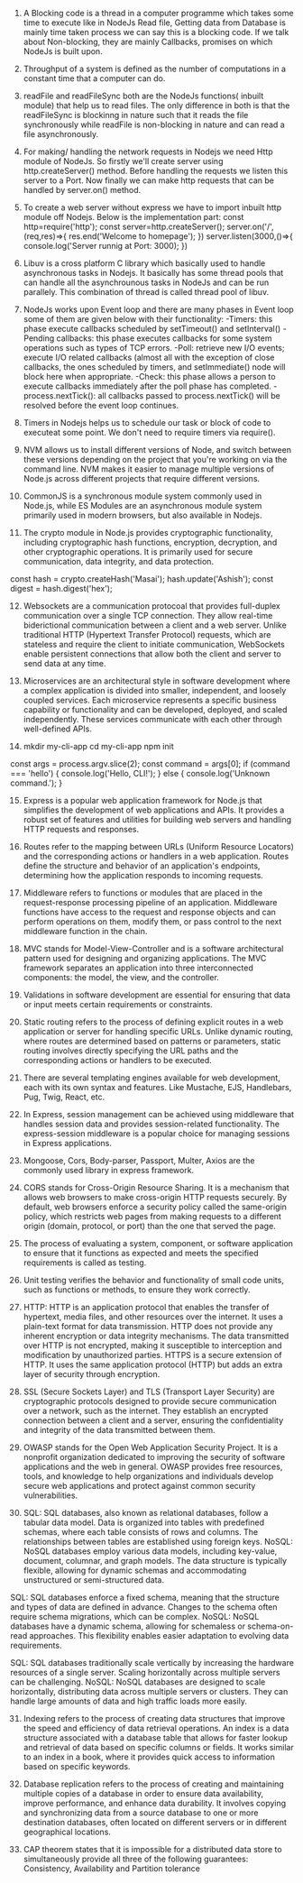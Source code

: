 1) A Blocking code is a thread in a computer programme which takes some time to execute like in NodeJs Read file, Getting data from 
Database is mainly time taken process we can say this is a blocking code. If we talk about Non-blocking, they are mainly Callbacks, 
promises on which NodeJs is built upon. 

2) Throughput of a system is defined as the number of computations in a constant time that a computer can do. 

3) readFile and readFileSync both are the NodeJs functions( inbuilt module) that help us to read files. The only difference in both is
that the readFileSync is blockinng in nature such that it reads the file synchronously while readFile is non-blocking in nature and can read
a file asynchronously.

4) For making/ handling the network requests in Nodejs we need Http module of NodeJs. So firstly we'll create server using http.createServer()
method. Before handling the requests we listen this server to a Port. Now finally we can make http requests that can be handled by server.on()
method.

5) To create a web server without express we have to import inbuilt http module off Nodejs. Below is the implementation part:
    const http=require('http');
    const server=http.createServer();
    server.on('/',(req,res)=>{
        res.end('Welcome to homepage');
    })
    server.listen(3000,()=>{
        console.log('Server runnig at Port: 3000);
    })

6) Libuv is a cross platform C library which basically used to handle asynchronous tasks in Nodejs. It basically has some thread pools that can 
handle all the asynchrounous tasks in NodeJs and can be run parallely. This combination of thread is called thread pool of libuv. 

7) NodeJs works upon Event loop and there are many phases in Event loop some of them are given below with their functionality:
    -Timers: this phase execute callbacks scheduled by setTimeout() and setInterval()
    -Pending callbacks: this phase executes callbacks for some system operations such as types of TCP errors.
    -Poll: retrieve new I/O events; execute I/O related callbacks (almost all with the exception of close callbacks, the ones scheduled by timers, 
     and setImmediate() node will block here when appropriate.
    -Check: this phase allows a person to execute callbacks immediately after the poll phase has completed. 
    -process.nextTick(): all callbacks passed to process.nextTick() will be resolved before the event loop continues.

8) Timers in Nodejs helps us to schedule our task or block of code to executeat some point. We don't need to require timers via require().

9) NVM allows us to install different versions of Node, and switch between these versions depending on the project that you're working on via the command line.
NVM makes it easier to manage multiple versions of Node.js across different projects that require different versions.

10) CommonJS is a synchronous module system commonly used in Node.js, while ES Modules are an asynchronous module system primarily used in modern browsers, but also available in Nodejs.

11) The crypto module in Node.js provides cryptographic functionality, including cryptographic hash functions, encryption, decryption, and other cryptographic operations. It is primarily used for secure communication, data integrity, and data protection. 

const hash = crypto.createHash('Masai');
hash.update('Ashish');
const digest = hash.digest('hex');

12) Websockets are a communication protocoal that provides full-duplex communication over a single TCP connection. They allow 
real-time biderictional communication between a client and a web server. Unlike traditional HTTP (Hypertext Transfer Protocol) requests, which are stateless and require the client to initiate communication, WebSockets enable persistent connections that allow both the client and server to send data at any time.

13) Microservices are an architectural style in software development where a complex application is divided into smaller, independent, and loosely coupled services. Each microservice represents a specific business capability or functionality and can be developed, deployed, and scaled independently. These services communicate with each other through well-defined APIs.

14) mkdir my-cli-app
    cd my-cli-app
    npm init

const args = process.argv.slice(2);
const command = args[0];
if (command === 'hello') {
  console.log('Hello, CLI!');
} else {
  console.log('Unknown command.');
}

15) Express is a popular web application framework for Node.js that simplifies the development of web applications and APIs. It provides a robust set of features and utilities for building web servers and handling HTTP requests and responses.

16) Routes refer to the mapping between URLs (Uniform Resource Locators) and the corresponding actions or handlers in a web application. Routes define the structure and behavior of an application's endpoints, determining how the application responds to incoming requests.

17) Middleware refers to functions or modules that are placed in the request-response processing pipeline of an application. Middleware functions have access to the request and response objects and can perform operations on them, modify them, or pass control to the next middleware function in the chain.

18) MVC stands for Model-View-Controller and is a software architectural pattern used for designing and organizing applications. The MVC framework separates an application into three interconnected components: the model, the view, and the controller.

19) Validations in software development are essential for ensuring that data or input meets certain requirements or constraints.

20) Static routing refers to the process of defining explicit routes in a web application or server for handling specific URLs. Unlike dynamic routing, where routes are determined based on patterns or parameters, static routing involves directly specifying the URL paths and the corresponding actions or handlers to be executed.

21) There are several templating engines available for web development, each with its own syntax and features. Like Mustache, EJS, Handlebars, Pug, Twig, React, etc.

22) In Express, session management can be achieved using middleware that handles session data and provides session-related functionality. The express-session middleware is a popular choice for managing sessions in Express applications. 

23) Mongoose, Cors, Body-parser, Passport, Multer, Axios are the commonly used library in express framework.

24) CORS stands for Cross-Origin Resource Sharing. It is a mechanism that allows web browsers to make cross-origin HTTP requests securely. By default, web browsers enforce a security policy called the same-origin policy, which restricts web pages from making requests to a different origin (domain, protocol, or port) than the one that served the page.

25)  The process of evaluating a system, component, or software application to ensure that it functions as expected and meets the specified requirements is called as testing.

26) Unit testing verifies the behavior and functionality of small code units, such as functions or methods, to ensure they work correctly.

27) HTTP: HTTP is an application protocol that enables the transfer of hypertext, media files, and other resources over the internet. It uses a plain-text format for data transmission. HTTP does not provide any inherent encryption or data integrity mechanisms. The data transmitted over HTTP is not encrypted, making it susceptible to interception and modification by unauthorized parties.
HTTPS is a secure extension of HTTP. It uses the same application protocol (HTTP) but adds an extra layer of security through encryption.

28) SSL (Secure Sockets Layer) and TLS (Transport Layer Security) are cryptographic protocols designed to provide secure communication over a network, such as the internet. They establish an encrypted connection between a client and a server, ensuring the confidentiality and integrity of the data transmitted between them.

29) OWASP stands for the Open Web Application Security Project. It is a nonprofit organization dedicated to improving the security of software applications and the web in general. OWASP provides free resources, tools, and knowledge to help organizations and individuals develop secure web applications and protect against common security vulnerabilities.

30) SQL: SQL databases, also known as relational databases, follow a tabular data model. Data is organized into tables with predefined schemas, where each table consists of rows and columns. The relationships between tables are established using foreign keys.
NoSQL: NoSQL databases employ various data models, including key-value, document, columnar, and graph models. The data structure is typically flexible, allowing for dynamic schemas and accommodating unstructured or semi-structured data.

SQL: SQL databases enforce a fixed schema, meaning that the structure and types of data are defined in advance. Changes to the schema often require schema migrations, which can be complex.
NoSQL: NoSQL databases have a dynamic schema, allowing for schemaless or schema-on-read approaches. This flexibility enables easier adaptation to evolving data requirements.

SQL: SQL databases traditionally scale vertically by increasing the hardware resources of a single server. Scaling horizontally across multiple servers can be challenging.
NoSQL: NoSQL databases are designed to scale horizontally, distributing data across multiple servers or clusters. They can handle large amounts of data and high traffic loads more easily.

31) Indexing refers to the process of creating data structures that improve the speed and efficiency of data retrieval operations. An index is a data structure associated with a database table that allows for faster lookup and retrieval of data based on specific columns or fields. It works similar to an index in a book, where it provides quick access to information based on specific keywords.

32) Database replication refers to the process of creating and maintaining multiple copies of a database in order to ensure data availability, improve performance, and enhance data durability. It involves copying and synchronizing data from a source database to one or more destination databases, often located on different servers or in different geographical locations.

33) CAP theorem states that it is impossible for a distributed data store to simultaneously provide all three of the following guarantees: Consistency, Availability and Partition tolerance
